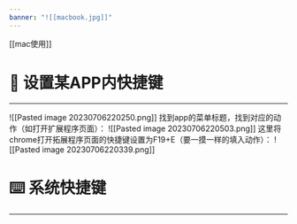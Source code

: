 ```yaml
---
banner: "![[macbook.jpg]]"
---
```


[[mac使用]] 
# 🌳 设置某APP内快捷键
----
![[Pasted image 20230706220250.png]]
找到app的菜单标题，找到对应的动作（如打开扩展程序页面）：
![[Pasted image 20230706220503.png]]
这里将chrome打开拓展程序页面的快捷键设置为F19+E（要一摸一样的填入动作）：
![[Pasted image 20230706220339.png]]

# ⌨️ 系统快捷键
-----

